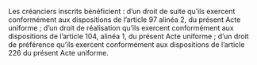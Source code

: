 Les créanciers inscrits bénéficient :
d’un droit de suite qu’ils exercent conformément aux dispositions de l’article 97 alinéa 2,
du présent Acte uniforme ;
d’un droit de réalisation qu’ils exercent conformément aux dispositions de l’article 104,
alinéa 1, du présent Acte uniforme ;
d’un droit de préférence qu’ils exercent conformément aux dispositions de l’article 226 du
présent Acte uniforme.